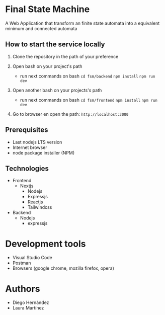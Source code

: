 # Final State Machine
 A Web Application that transform an finite state automata into a equivalent minimum and connected automata

 ## How to start the service locally
1.  Clone the repository in the path of your preference

2.  Open bash on your project's  path
    - run next commands on bash 
    `cd fsm/backend`
    `npm install`
    `npm run dev`
    
3. Open another bash on your projects's path
    - run next commands on bash
    `cd fsm/frontend`
    `npm install`
    `npm run dev`

4.  Go to browser en open the path:  `http://localhost:3000`

## Prerequisites
- Last nodejs LTS version
- Internet browser
- node package installer (NPM) 

## Technologies
-  Frontend
    -  Nextjs
        - Nodejs
        - Expressjs
        - Reactjs
        - Tailwindcss
- Backend
    -  Nodejs
        - expressjs
        
# Development tools
- Visual Studio Code
- Postman
- Browsers (google chrome, mozilla firefox, opera)

# Authors
- Diego Hernández
- Laura Martínez
